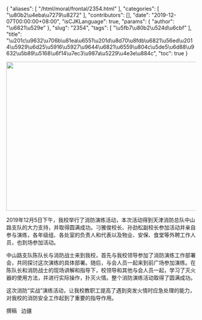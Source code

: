 {
    "aliases": [
        "/html/moral/frontal/2354.html"
    ],
    "categories": [
        "\u80b2\u4eba\u7279\u8272"
    ],
    "contributors": [],
    "date": "2019-12-07T00:00:00+08:00",
    "isCJKLanguage": true,
    "params": {
        "author": "\u6821\u529e"
    },
    "slug": "2354",
    "tags": [
        "\u5fb7\u80b2\u524d\u6cbf"
    ],
    "title": "\u201c\u9632\u706b\u81ea\u6551\u201d\u8d70\u8fdb\u6821\u56ed\u2014\u5929\u6d25\u5916\u5927\u9644\u6821\u6559\u804c\u5de5\u6d88\u9632\u5b89\u5168\u6f14\u7ec3\u987a\u5229\u4e3e\u884c",
    "toc": true
}

  






<img
    src="https://cdn.tfls.online/mirror/full/ce16ece874edafbb94ea5599e9f6cf523d4b82ae.jpg"
    style="display:block;margin-left:auto;margin-right:auto;"
    decoding="async"
    fetchpriority="auto"
    loading="lazy"
    height="397"
    width="596"
/>




  





2019年12月5日下午，我校举行了消防演练活动，本次活动得到天津消防总队中山路支队的大力支持，并取得圆满成功。刁雅俊校长、孙劲松副校长参加活动并亲自参与演练，各年级组、各处室的负责人和代表以及物业、安保、食堂等外聘工作人员，也到场参加活动。




中山路支队陈队长与消防战士来到我校，首先与我校领导参加了消防演练工作部署会，共同探讨这次演练的具体部署。随后，与会人员一起来到前广场参加演练。在陈队长和消防战士的现场讲解和指导下，校领导和其他与会人员一起，学习了灭火器的使用方法，并进行实际操作，扑灭火情。整个消防演练活动取得了圆满成功。




这次消防“实战”演练活动，让我校教职工提高了遇到突发火情时应急处理的能力，对我校的消防安全工作起到了重要的指导作用。




撰稿   边疆







  



